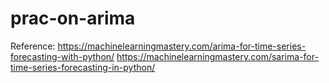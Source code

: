 # prac-on-arima
Reference:
https://machinelearningmastery.com/arima-for-time-series-forecasting-with-python/
https://machinelearningmastery.com/sarima-for-time-series-forecasting-in-python/
